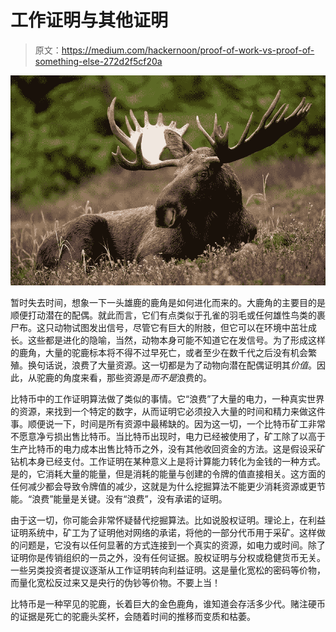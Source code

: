 # 工作证明与其他证明

> 原文：<https://medium.com/hackernoon/proof-of-work-vs-proof-of-something-else-272d2f5cf20a>

![](img/0d9774e41b2505e7bed4628862808873.png)

暂时失去时间，想象一下一头雄鹿的鹿角是如何进化而来的。大鹿角的主要目的是顺便打动潜在的配偶。就此而言，它们有点类似于孔雀的羽毛或任何雄性鸟类的裹尸布。这只动物试图发出信号，尽管它有巨大的附肢，但它可以在环境中茁壮成长。这些都是进化的隐喻，当然，动物本身可能不知道它在发信号。为了形成这样的鹿角，大量的驼鹿标本将不得不过早死亡，或者至少在数千代之后没有机会繁殖。换句话说，浪费了大量资源。这一切都是为了动物向潜在配偶证明其*价值*。因此，从驼鹿的角度来看，那些资源是*而不是*浪费的。

比特币中的工作证明算法做了类似的事情。它“浪费”了大量的电力，一种真实世界的资源，来找到一个特定的数字，从而证明它必须投入大量的时间和精力来做这件事。顺便说一下，时间是所有资源中最稀缺的。因为这一切，一个比特币矿工非常不愿意净亏损出售比特币。当比特币出现时，电力已经被使用了，矿工除了以高于生产比特币的电力成本出售比特币之外，没有其他收回资金的方法。这是假设采矿钻机本身已经支付。工作证明在某种意义上是将计算能力转化为金钱的一种方式。是的，它消耗大量的能量，但是消耗的能量与创建的令牌的值直接相关。这方面的任何减少都会导致令牌值的减少，这就是为什么挖掘算法不能更少消耗资源或更节能。“浪费”能量是关键。没有“浪费”，没有承诺的证明。

由于这一切，你可能会非常怀疑替代挖掘算法。比如说股权证明。理论上，在利益证明系统中，矿工为了证明他对网络的承诺，将他的一部分代币用于采矿。这样做的问题是，它没有以任何显著的方式连接到一个真实的资源，如电力或时间。除了证明你是传销组织的一员之外，没有任何证据。股权证明与分权或稳健货币无关。一些另类投资者提议逐渐从工作证明转向利益证明。这是量化宽松的密码等价物，而量化宽松反过来又是央行的伪钞等价物。不要上当！

比特币是一种罕见的驼鹿，长着巨大的金色鹿角，谁知道会存活多少代。赌注硬币的证据是死亡的驼鹿头奖杯，会随着时间的推移而变质和枯萎。